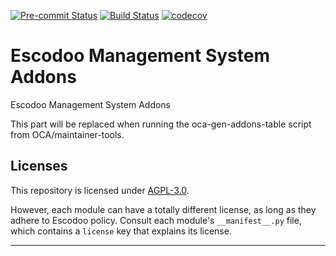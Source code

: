 
<!-- /!\ Non OCA Context : Set here the badge of your runbot / runboat instance. -->
[![Pre-commit Status](https://github.com/Escodoo/management-system-addons/actions/workflows/pre-commit.yml/badge.svg?branch=16.0)](https://github.com/Escodoo/management-system-addons/actions/workflows/pre-commit.yml?query=branch%3A16.0)
[![Build Status](https://github.com/Escodoo/management-system-addons/actions/workflows/test.yml/badge.svg?branch=16.0)](https://github.com/Escodoo/management-system-addons/actions/workflows/test.yml?query=branch%3A16.0)
[![codecov](https://codecov.io/gh/Escodoo/management-system-addons/branch/16.0/graph/badge.svg)](https://codecov.io/gh/Escodoo/management-system-addons)
<!-- /!\ Non OCA Context : Set here the badge of your translation instance. -->

<!-- /!\ do not modify above this line -->

# Escodoo Management System Addons

Escodoo Management System Addons

<!-- /!\ do not modify below this line -->

<!-- prettier-ignore-start -->

[//]: # (addons)

This part will be replaced when running the oca-gen-addons-table script from OCA/maintainer-tools.

[//]: # (end addons)

<!-- prettier-ignore-end -->

## Licenses

This repository is licensed under [AGPL-3.0](LICENSE).

However, each module can have a totally different license, as long as they adhere to Escodoo
policy. Consult each module's `__manifest__.py` file, which contains a `license` key
that explains its license.

----
<!-- /!\ Non OCA Context : Set here the full description of your organization. -->
